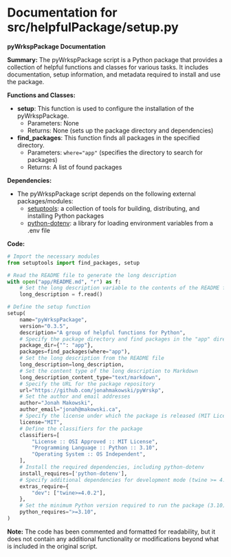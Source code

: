 # Documentation for src/helpfulPackage/setup.py

**pyWrkspPackage Documentation**

**Summary:**
The pyWrkspPackage script is a Python package that provides a collection of helpful functions and classes for various tasks. It includes documentation, setup information, and metadata required to install and use the package.

**Functions and Classes:**

*   **setup**: This function is used to configure the installation of the pyWrkspPackage.
    *   Parameters: None
    *   Returns: None (sets up the package directory and dependencies)
*   **find_packages**: This function finds all packages in the specified directory.
    *   Parameters: `where="app"` (specifies the directory to search for packages)
    *   Returns: A list of found packages

**Dependencies:**

*   The pyWrkspPackage script depends on the following external packages/modules:
    +   [setuptools](https://pypi.org/project/setuptools/): a collection of tools for building, distributing, and installing Python packages
    +   [python-dotenv](https://pypi.org/project/python-dotenv/): a library for loading environment variables from a .env file

**Code:**

```python
# Import the necessary modules
from setuptools import find_packages, setup

# Read the README file to generate the long description
with open("app/README.md", "r") as f:
    # Set the long description variable to the contents of the README file
    long_description = f.read()

# Define the setup function
setup(
    name="pyWrkspPackage",
    version="0.3.5",
    description="A group of helpful functions for Python",
    # Specify the package directory and find packages in the "app" directory
    package_dir={"": "app"},
    packages=find_packages(where="app"),
    # Set the long description from the README file
    long_description=long_description,
    # Set the content type of the long description to Markdown
    long_description_content_type="text/markdown",
    # Specify the URL for the package repository
    url="https://github.com/jonahmakowski/pyWrskp",
    # Set the author and email addresses
    author="Jonah Makowski",
    author_email="jonah@makowski.ca",
    # Specify the license under which the package is released (MIT License)
    license="MIT",
    # Define the classifiers for the package
    classifiers=[
        "License :: OSI Approved :: MIT License",
        "Programming Language :: Python :: 3.10",
        "Operating System :: OS Independent",
    ],
    # Install the required dependencies, including python-dotenv
    install_requires=['python-dotenv'],
    # Specify additional dependencies for development mode (twine >= 4.0.2)
    extras_require={
        "dev": ["twine>=4.0.2"],
    },
    # Set the minimum Python version required to run the package (3.10)
    python_requires=">=3.10",
)

```

**Note:** The code has been commented and formatted for readability, but it does not contain any additional functionality or modifications beyond what is included in the original script.
